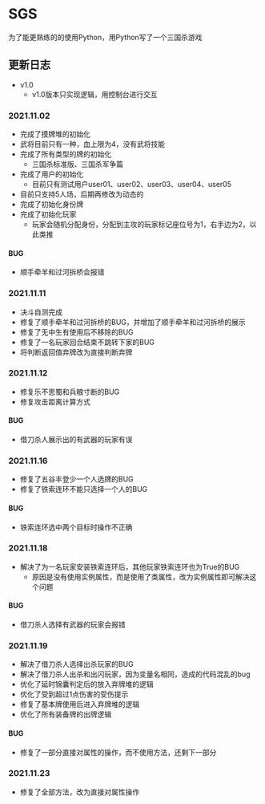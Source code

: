 # SGS
为了能更熟练的的使用Python，用Python写了一个三国杀游戏

## 更新日志

- v1.0
    - v1.0版本只实现逻辑，用控制台进行交互

### 2021.11.02

- 完成了摸牌堆的初始化
- 武将目前只有一种，血上限为4，没有武将技能
- 完成了所有类型的牌的初始化
  - 三国杀标准版、三国杀军争篇
- 完成了用户的初始化
  - 目前只有测试用户user01、user02、user03、user04、user05
- 目前只支持5人场，后期再修改为动态的
- 完成了初始化身份牌
- 完成了初始化玩家
  - 玩家会随机分配身份，分配到主攻的玩家标记座位号为1，右手边为2，以此类推

#### BUG

- 顺手牵羊和过河拆桥会报错

### 2021.11.11

- 决斗自测完成
- 修复了顺手牵羊和过河拆桥的BUG，并增加了顺手牵羊和过河拆桥的展示
- 修复了无中生有使用后不移除的BUG
- 修复了一名玩家回合结束不跳转下家的BUG
- 将判断返回值弃牌改为直接判断弃牌

### 2021.11.12

- 修复乐不思蜀和兵粮寸断的BUG
- 修复攻击距离计算方式

#### BUG

- 借刀杀人展示出的有武器的玩家有误

### 2021.11.16

- 修复了五谷丰登少一个人选牌的BUG
- 修复了铁索连环不能只选择一个人的BUG

#### BUG

- 铁索连环选中两个目标时操作不正确

### 2021.11.18

- 解决了为一名玩家安装铁索连环后，其他玩家铁索连环也为True的BUG
    - 原因是没有使用实例属性，而是使用了类属性，改为实例属性即可解决这个问题

#### BUG

- 借刀杀人选择有武器的玩家会报错

### 2021.11.19

- 解决了借刀杀人选择出杀玩家的BUG
- 解决了借刀杀人出杀和出闪玩家，因为变量名相同，造成的代码混乱的bug
- 优化了延时锦囊判定后的放入弃牌堆的逻辑
- 优化了受到超过1点伤害的受伤提示
- 修复了基本牌使用后进入弃牌堆的逻辑
- 优化了所有装备牌的出牌逻辑

#### BUG

- 修复了一部分直接对属性的操作，而不使用方法，还剩下一部分

### 2021.11.23

- 修复了全部方法，改为直接对属性操作


